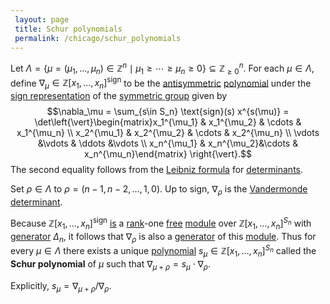 ```yaml
---
 layout: page
 title: Schur polynomials
 permalink: /chicago/schur_polynomials
---
```

Let $\Lambda=\{\mu = (\mu_1,\dots, \mu_n)\in\mathbb Z^n \mid \mu_1\geq \cdots\geq \mu_n \geq 0\} \subseteq \mathbb Z^n_{\geq 0}$. For each $\mu \in \Lambda$, define $\nabla_\mu \in \mathbb Z[x_1,\dots, x_n]^\text{sign}$ to be the [antisymmetric](https://mathgloss.github.io/MathGloss/chicago/invariant_polynomials_under_group_action) [polynomial](https://mathgloss.github.io/MathGloss/chicago/polynomial_ring) under the [sign representation](https://mathgloss.github.io/MathGloss/chicago/sign_representation) of the [symmetric group](https://mathgloss.github.io/MathGloss/chicago/symmetric_group) given by $$\nabla_\mu = \sum_{s\in S_n} \text{sign}(s) x^{s(\mu)} = \det\left{\vert}\begin{matrix}x_1^{\mu_1}  & x_1^{\mu_2} & \cdots & x_1^{\mu_n} \\ x_2^{\mu_1} & x_2^{\mu_2} & \cdots & x_2^{\mu_n} \\ \vdots &\vdots & \ddots &\vdots \\ x_n^{\mu_1} & x_n^{\mu_2}&\cdots & x_n^{\mu_n}\end{matrix} \right{\vert}.$$ The second equality follows from the [Leibniz formula](https://mathgloss.github.io/MathGloss/chicago/Leibniz_formula) for [determinants](https://mathgloss.github.io/MathGloss/chicago/determinant). 

Set $\rho \in \Lambda$ to $\rho = (n-1,n-2,\dots, 1, 0)$. Up to sign, $\nabla_\rho$ is the [Vandermonde determinant](https://mathgloss.github.io/MathGloss/chicago/Vandermonde_determinant). 

Because $\mathbb Z[x_1,\dots, x_n]^\text{sign}$ [is](https://mathgloss.github.io/MathGloss/chicago/antisymmetric_polynomials_have_a_Vandermonde_factor) a [rank](https://mathgloss.github.io/MathGloss/chicago/rank_of_a_module)-one [free](https://mathgloss.github.io/MathGloss/chicago/free_module) [module](https://mathgloss.github.io/MathGloss/chicago/module_over_a_ring) over $\mathbb Z[x_1,\dots, x_n]^{S_n}$ with [generator](https://mathgloss.github.io/MathGloss/chicago/generate_an_R-module) $\Delta_n$, it follows that $\nabla_\rho$ is also a [generator](https://mathgloss.github.io/MathGloss/chicago/#####################generator) of this [module](https://mathgloss.github.io/MathGloss/chicago/###################module). Thus for every $\mu\in \Lambda$ there exists a unique [polynomial](https://mathgloss.github.io/MathGloss/chicago/################polynomial) $s_\mu\in\mathbb Z[x_1,\dots, x_n]^{S_n}$ called the **Schur polynomial** of $\mu$ such that $\nabla_{\mu + \rho} = s_\mu \cdot\nabla_\rho$. 

Explicitly, $s_\mu = \nabla_{\mu + \rho}/\nabla_\rho$. 